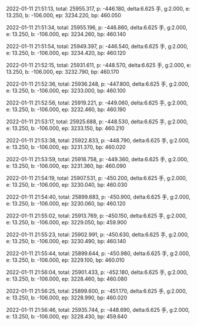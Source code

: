 2022-01-11 21:51:13, total: 25955.317, p: -446.180, delta:6.625 手, g:2.000, e: 13.250, b: -106.000, ep: 3234.220, bp: 460.050

2022-01-11 21:51:34, total: 25955.196, p: -446.860, delta:6.625 手, g:2.000, e: 13.250, b: -106.000, ep: 3234.260, bp: 460.140

2022-01-11 21:51:54, total: 25949.397, p: -446.540, delta:6.625 手, g:2.000, e: 13.250, b: -106.000, ep: 3234.420, bp: 460.120

2022-01-11 21:52:15, total: 25931.611, p: -448.570, delta:6.625 手, g:2.000, e: 13.250, b: -106.000, ep: 3232.790, bp: 460.170

2022-01-11 21:52:36, total: 25936.248, p: -447.800, delta:6.625 手, g:2.000, e: 13.250, b: -106.000, ep: 3233.000, bp: 460.100

2022-01-11 21:52:56, total: 25919.221, p: -449.060, delta:6.625 手, g:2.000, e: 13.250, b: -106.000, ep: 3232.460, bp: 460.190

2022-01-11 21:53:17, total: 25925.688, p: -448.530, delta:6.625 手, g:2.000, e: 13.250, b: -106.000, ep: 3233.150, bp: 460.210

2022-01-11 21:53:38, total: 25922.833, p: -448.790, delta:6.625 手, g:2.000, e: 13.250, b: -106.000, ep: 3231.370, bp: 460.020

2022-01-11 21:53:59, total: 25918.758, p: -449.360, delta:6.625 手, g:2.000, e: 13.250, b: -106.000, ep: 3231.360, bp: 460.090

2022-01-11 21:54:19, total: 25907.531, p: -450.200, delta:6.625 手, g:2.000, e: 13.250, b: -106.000, ep: 3230.040, bp: 460.030

2022-01-11 21:54:40, total: 25899.683, p: -450.900, delta:6.625 手, g:2.000, e: 13.250, b: -106.000, ep: 3230.060, bp: 460.120

2022-01-11 21:55:02, total: 25913.769, p: -450.150, delta:6.625 手, g:2.000, e: 13.250, b: -106.000, ep: 3229.050, bp: 459.900

2022-01-11 21:55:23, total: 25902.991, p: -450.630, delta:6.625 手, g:2.000, e: 13.250, b: -106.000, ep: 3230.490, bp: 460.140

2022-01-11 21:55:44, total: 25899.644, p: -450.980, delta:6.625 手, g:2.000, e: 13.250, b: -106.000, ep: 3229.100, bp: 460.010

2022-01-11 21:56:04, total: 25901.433, p: -452.180, delta:6.625 手, g:2.000, e: 13.250, b: -106.000, ep: 3228.460, bp: 460.080

2022-01-11 21:56:25, total: 25899.600, p: -451.170, delta:6.625 手, g:2.000, e: 13.250, b: -106.000, ep: 3228.990, bp: 460.020

2022-01-11 21:56:46, total: 25935.744, p: -448.690, delta:6.625 手, g:2.000, e: 13.250, b: -106.000, ep: 3228.430, bp: 459.640